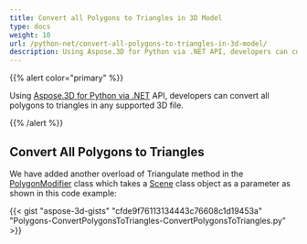 ```yaml
---
title: Convert all Polygons to Triangles in 3D Model
type: docs
weight: 10
url: /python-net/convert-all-polygons-to-triangles-in-3d-model/
description: Using Aspose.3D for Python via .NET API, developers can convert all polygons to triangles in any supported 3D file.
---
```


{{% alert color="primary" %}}

Using [Aspose.3D for Python via .NET](http://products.aspose.com/3d/net) API, developers can convert all polygons to triangles in any supported 3D file.

{{% /alert %}}
## **Convert All Polygons to Triangles**
We have added another overload of Triangulate method in the [PolygonModifier](https://reference.aspose.com/3d/python-net/aspose.threed.entities/polygonmodifier) class which takes a [Scene](https://reference.aspose.com/3d/net/aspose.threed/scene) class object as a parameter as shown in this code example:

{{< gist "aspose-3d-gists" "cfde9f76113134443c76608c1d19453a" "Polygons-ConvertPolygonsToTriangles-ConvertPolygonsToTriangles.py" >}}

